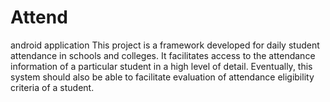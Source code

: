# Attend
android application
This project is a framework developed for daily student attendance in schools and colleges. It facilitates access to the attendance information of a particular student in a high level of detail. Eventually, this system should also be able to facilitate evaluation of attendance eligibility criteria of a student.

